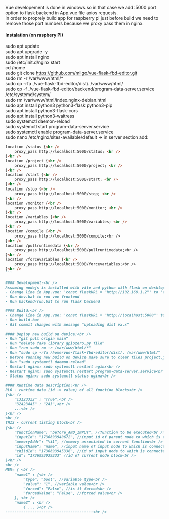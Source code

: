 Vue developement is done in windows so in that case we add :5000 port option to flask backend in App.vue file axios requests. <br />
In order to proprely build app for raspberry pi just before build we need to remove those port numbers because we proxy pass them in nginx.

#### Instalation (on raspbery PI)
sudo apt update <br />
sudo apt upgrade -y <br />
sudo apt install nginx <br />
sudo /etc/init.d/nginx start <br />
cd /home <br />
sudo git clone https://github.com/milgo/vue-flask-fbd-editor.git <br />
sudo rm -r /var/www/html/* <br />
sudo cp -rfa ./vue-flask-fbd-editor/dist/. /var/www/html/ <br />
sudo cp -f ./vue-flask-fbd-editor/backend/program-data-server.service /etc/systemd/system/ <br />
sudo rm /var/www/html/index.nginx-debian.html <br />
sudo apt install python3 python3-flask python3-pip <br />
sudo apt install python3-flask-cors <br />
sudo apt install python3-waitress <br />
sudo systemctl daemon-reload <br />
sudo systemctl start program-data-server.service <br />
sudo systemctl enable program-data-server.service <br />
sudo nano /etc/nginx/sites-available/default -> in server section add: <br />
````md
location /status {<br />
	proxy_pass http://localhost:5000/status; <br />
}<br />
location /project {<br />
	proxy_pass http://localhost:5000/project; <br />
}<br />
location /start {<br />
	proxy_pass http://localhost:5000/start; <br />
}<br />
location /stop {<br />
	proxy_pass http://localhost:5000/stop; <br />
}<br />
location /monitor {<br />
	proxy_pass http://localhost:5000/monitor; <br />
}<br />
location /variables {<br />
	proxy_pass http://localhost:5000/variables; <br />
}<br />
location /compile {<br />
	proxy_pass http://localhost:5000/compile;<br />
}<br />
location /pullruntimedata {<br />
	proxy_pass http://localhost:5000/pullruntimedata;<br />
}<br />
location /forcevariables {<br />
	proxy_pass http://localhost:5000/forcevariables;<br />
}<br />
```

#### Development:<br />
Assuming nodejs is installed with vite and python with flask on desktop computer (Windows):
- Change line in App.vue: 'const flaskURL = "http://192.168.1.2"' to 'const flaskURL = "http://localhost:5000"'
- Run dev.bat to run vue frontend
- Run backend/run.bat to run flask backend 

#### Build:<br />
- Change line in App.vue: 'const flaskURL = "http://localhost:5000"' to 'const flaskURL = "http://192.168.1.2"'
- Run build.bat
- Git commit changes with message "uploading dist vx.x"

#### Deploy new build on device:<br />
- Run "git pull origin main"
- Run "delete fake library gpiozero.py file"
- Run "run sudo rm -r /var/www/html/*"
- Run "sudo cp -rfa /home/vue-flask-fbd-editor/dist/. /var/www/html/"
- Before running new build on device make sure to clear files project.json, variables.json, listing.json by rewriting them with "[]" value (without quotation marks - python empty array)
- Run "sudo systemctl daemon-reload"
- Restart nginx: sudo systemctl restart nginx<br />
- Restart nginx: sudo systemctl restart program-data-server.service<br />
- Status nginx: sudo systemctl status nginx<br />

#### Runtime data description:<br />
RLO - runtime data (id -> value) of all function blocks<br />
{<br />
    "13123322" : "True",<br />
    "32423445" : "243",<br />
    ...<br />
}<br />
<br />
THIS - current listing block<br />
{<br />
    "functionName": "before_AND_INPUT", //function to be executed<br />
    "inputId": "1736893940672", //input id of parent node to which is connected<br />
    "memoryAddr": "%i1", //memory associated to current function<br />
    "inputName": "name", //input name of input node to which is connected<br />
    "childId": "1736893945336", //id of input node to which is connected<br />
    "id": "1736893939333" //id of current node block<br />
}<br />
<br />
MEM= { <br />
    "name1" : {<br />
        "type": "bool", //variable type<br />
        "value": "1", //variable value<br />
        "forced": "False", //is it forced<br />
        "forcedValue": "False", //forced value<br />
    }, <br />
    "name2" : <br />
        { ... }<br />
---------------------------------------<br />

